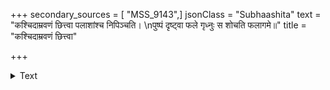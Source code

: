 +++
secondary_sources = [ "MSS_9143",]
jsonClass = "Subhaashita"
text = "कश्चिदाम्रवणं छित्त्वा पलाशांश्च निपिञ्चति।  \nपुष्पं दृष्ट्वा फले गृध्नुः स शोचति फलागमे॥"
title = "कश्चिदाम्रवणं छित्त्वा"

+++

<details><summary>Text</summary>

कश्चिदाम्रवणं छित्त्वा पलाशांश्च निपिञ्चति।  
पुष्पं दृष्ट्वा फले गृध्नुः स शोचति फलागमे॥
</details>

